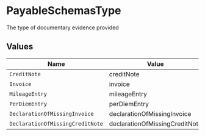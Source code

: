 # PayableSchemasType

The type of documentary evidence provided


## Values

| Name                             | Value                            |
| -------------------------------- | -------------------------------- |
| `CreditNote`                     | creditNote                       |
| `Invoice`                        | invoice                          |
| `MileageEntry`                   | mileageEntry                     |
| `PerDiemEntry`                   | perDiemEntry                     |
| `DeclarationOfMissingInvoice`    | declarationOfMissingInvoice      |
| `DeclarationOfMissingCreditNote` | declarationOfMissingCreditNote   |